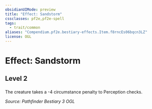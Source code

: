 ```yaml
---
obsidianUIMode: preview
title: "Effect: Sandstorm"
cssclasses: pf2e,pf2e-spell
tags:
  - trait/common
aliases: "Compendium.pf2e.bestiary-effects.Item.f8rncEs06bqcn3LZ"
license: OGL
---
```

# Effect: Sandstorm
## Level 2
### 






The creature takes a -4 circumstance penalty to Perception checks.

*Source: Pathfinder Bestiary 3*
*OGL*